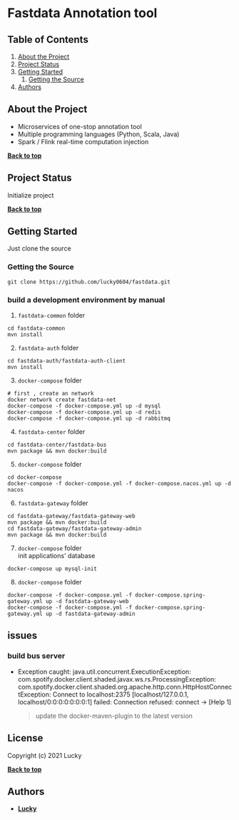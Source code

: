 # Fastdata Annotation tool



## Table of Contents

1. [About the Project](#about-the-project)
1. [Project Status](#project-status)
1. [Getting Started](#getting-started)
    1. [Getting the Source](#getting-the-source)
1. [Authors](#authors)

## About the Project

* Microservices of one-stop annotation tool
* Multiple programming languages (Python, Scala, Java)
* Spark / Flink real-time computation injection


**[Back to top](#table-of-contents)**

## Project Status

Initialize project

**[Back to top](#table-of-contents)**

## Getting Started

Just clone the source

### Getting the Source

```
git clone https://github.com/lucky0604/fastdata.git
```

### build a development environment by manual
1. `fastdata-common` folder
```shell
cd fastdata-common
mvn install
```
2. `fastdata-auth` folder
```shell
cd fastdata-auth/fastdata-auth-client 
mvn install
```
3. `docker-compose` folder
```shell
# first , create an network
docker network create fastdata-net
docker-compose -f docker-compose.yml up -d mysql
docker-compose -f docker-compose.yml up -d redis
docker-compose -f docker-compose.yml up -d rabbitmq
```
4. `fastdata-center` folder
```shell
cd fastdata-center/fastdata-bus
mvn package && mvn docker:build
```
5. `docker-compose` folder
```shell
cd docker-compose
docker-compose -f docker-compose.yml -f docker-compose.nacos.yml up -d nacos
```
6. `fastdata-gateway` folder
```shell
cd fastdata-gateway/fastdata-gateway-web
mvn package && mvn docker:build
cd fastdata-gateway/fastdata-gateway-admin
mvn package && mvn docker:build
```
7. `docker-compose` folder  
init applications' database
```shell
docker-compose up mysql-init
```
8. `docker-compose` folder
```shell
docker-compose -f docker-compose.yml -f docker-compose.spring-gateway.yml up -d fastdata-gateway-web
docker-compose -f docker-compose.yml -f docker-compose.spring-gateway.yml up -d fastdata-gateway-admin
```
## issues
### build bus server
- Exception caught: java.util.concurrent.ExecutionException: com.spotify.docker.client.shaded.javax.ws.rs.ProcessingException: com.spotify.docker.client.shaded.org.apache.http.conn.HttpHostConnectException: Connect to localhost:2375 [localhost/127.0.0.1, localhost/0:0:0:0:0:0:0:1] failed: Connection refused: connect -> [Help 1]
  
  > update the docker-maven-plugin to the latest version
## License

Copyright (c) 2021 Lucky

**[Back to top](#table-of-contents)**

## Authors

* **[Lucky](https://github.com/lucky0604)** 
